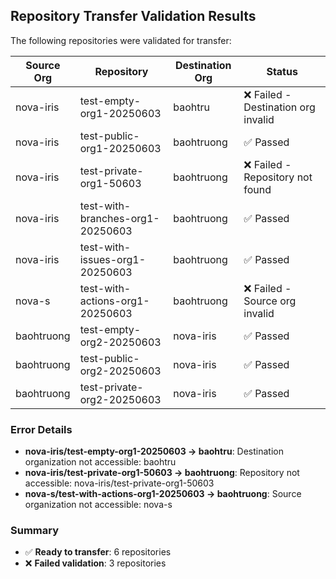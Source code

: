 ## Repository Transfer Validation Results

The following repositories were validated for transfer:

| Source Org | Repository | Destination Org | Status |
|------------|------------|-----------------|--------|
| nova-iris | test-empty-org1-20250603 | baohtru | ❌ Failed - Destination org invalid |
| nova-iris | test-public-org1-20250603 | baohtruong | ✅ Passed |
| nova-iris | test-private-org1-50603 | baohtruong | ❌ Failed - Repository not found |
| nova-iris | test-with-branches-org1-20250603 | baohtruong | ✅ Passed |
| nova-iris | test-with-issues-org1-20250603 | baohtruong | ✅ Passed |
| nova-s | test-with-actions-org1-20250603 | baohtruong | ❌ Failed - Source org invalid |
| baohtruong | test-empty-org2-20250603 | nova-iris | ✅ Passed |
| baohtruong | test-public-org2-20250603 | nova-iris | ✅ Passed |
| baohtruong | test-private-org2-20250603 | nova-iris | ✅ Passed |

### Error Details

- **nova-iris/test-empty-org1-20250603 → baohtru**: Destination organization not accessible: baohtru
- **nova-iris/test-private-org1-50603 → baohtruong**: Repository not accessible: nova-iris/test-private-org1-50603
- **nova-s/test-with-actions-org1-20250603 → baohtruong**: Source organization not accessible: nova-s

### Summary

- ✅ **Ready to transfer**: 6 repositories
- ❌ **Failed validation**: 3 repositories
